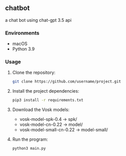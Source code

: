 ## chatbot

a chat bot using chat-gpt 3.5 api

### Environments

- macOS
- Python 3.9

### Usage

1. Clone the repository:

    ```sh
    git clone https://github.com/username/project.git
    ```

2. Install the project dependencies:

    ```sh
    pip3 install -r requirements.txt
    ```

3. Download the Vosk models:

    - vosk-model-spk-0.4 -> spk/
    - vosk-model-cn-0.22 -> model/
    - vosk-model-small-cn-0.22 -> model-small/
    
4. Run the program:

    ```sh
    python3 main.py
    ```
